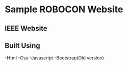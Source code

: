 # **Sample ROBOCON Website**

## IEEE Website

## Built Using
-Html
-Css
-Javascript
-Bootstrap(Old version)
